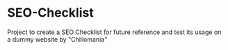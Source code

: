 # SEO-Checklist
Project to create a SEO Checklist for future reference and test its usage on a dummy website by "Chillomania"
